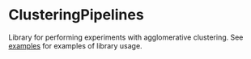 # ClusteringPipelines

Library for performing experiments with agglomerative clustering. See [examples](examples/) for examples of library usage.